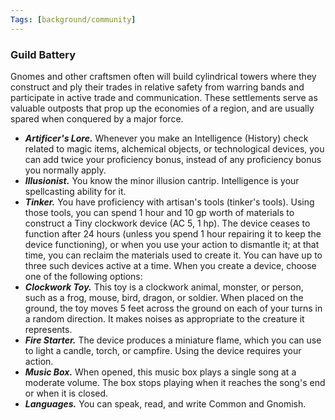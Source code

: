 ```yaml
---
Tags: [background/community]
---
```

### Guild Battery
Gnomes and other craftsmen often will build cylindrical towers where they construct and ply their trades in relative safety from warring bands and participate in active trade and communication. These settlements serve as valuable outposts that prop up the economies of a region, and are usually spared when conquered by a major force. 
- ***Artificer's Lore.*** Whenever you make an Intelligence (History) check related to magic items, alchemical objects, or technological devices, you can add twice your proficiency bonus, instead of any proficiency bonus you normally apply.
- ***Illusionist.*** You know the minor illusion cantrip. Intelligence is your spellcasting ability for it.
- ***Tinker.*** You have proficiency with artisan's tools (tinker's tools). Using those tools, you can spend 1 hour and 10 gp worth of materials to construct a Tiny clockwork device (AC 5, 1 hp). The device ceases to function after 24 hours (unless you spend 1 hour repairing it to keep the device functioning), or when you use your action to dismantle it; at that time, you can reclaim the materials used to create it. You can have up to three such devices active at a time.
When you create a device, choose one of the following options:
 - ***Clockwork Toy.*** This toy is a clockwork animal, monster, or person, such as a frog, mouse, bird, dragon, or soldier. When placed on the ground, the toy moves 5 feet across the ground on each of your turns in a random direction. It makes noises as appropriate to the creature it represents.
 - ***Fire Starter.*** The device produces a miniature flame, which you can use to light a candle, torch, or campfire. Using the device requires your action.
 - ***Music Box.*** When opened, this music box plays a single song at a moderate volume. The box stops playing when it reaches the song's end or when it is closed.
- ***Languages.*** You can speak, read, and write Common and Gnomish. 